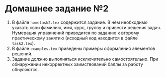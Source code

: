 # Домашнее задание №2

1. В файле `hometask2.tex` содержится задание. В нём необходимо указать
свои фамилию, имя, курс, группу и привести решения задач. Нумерация упражнений приводится по заданию к второму практическому занятию (исходный код находится в файле `task2.tex`).
2. В файле `examples.tex` приведены примеры оформления элементов решений.
3. Задание должно выполняться исключительно самостоятельно. При обнаружении некорректных заимствований баллы за работу обнуляются.